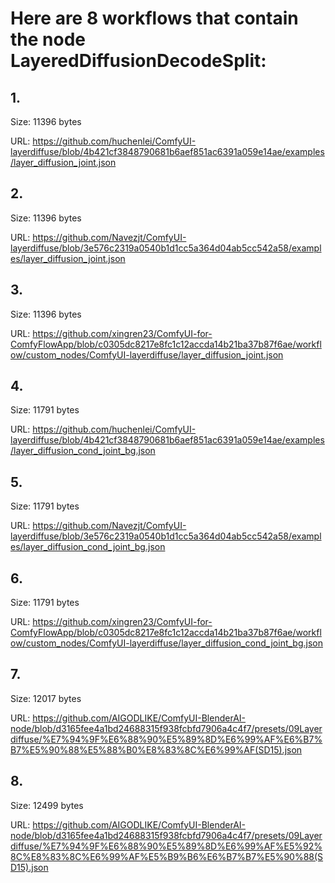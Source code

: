 # Here are 8 workflows that contain the node LayeredDiffusionDecodeSplit:

## 1. 

Size: 11396 bytes

URL: https://github.com/huchenlei/ComfyUI-layerdiffuse/blob/4b421cf3848790681b6aef851ac6391a059e14ae/examples/layer_diffusion_joint.json

## 2. 

Size: 11396 bytes

URL: https://github.com/Navezjt/ComfyUI-layerdiffuse/blob/3e576c2319a0540b1d1cc5a364d04ab5cc542a58/examples/layer_diffusion_joint.json

## 3. 

Size: 11396 bytes

URL: https://github.com/xingren23/ComfyUI-for-ComfyFlowApp/blob/c0305dc8217e8fc1c12accda14b21ba37b87f6ae/workflow/custom_nodes/ComfyUI-layerdiffuse/layer_diffusion_joint.json

## 4. 

Size: 11791 bytes

URL: https://github.com/huchenlei/ComfyUI-layerdiffuse/blob/4b421cf3848790681b6aef851ac6391a059e14ae/examples/layer_diffusion_cond_joint_bg.json

## 5. 

Size: 11791 bytes

URL: https://github.com/Navezjt/ComfyUI-layerdiffuse/blob/3e576c2319a0540b1d1cc5a364d04ab5cc542a58/examples/layer_diffusion_cond_joint_bg.json

## 6. 

Size: 11791 bytes

URL: https://github.com/xingren23/ComfyUI-for-ComfyFlowApp/blob/c0305dc8217e8fc1c12accda14b21ba37b87f6ae/workflow/custom_nodes/ComfyUI-layerdiffuse/layer_diffusion_cond_joint_bg.json

## 7. 

Size: 12017 bytes

URL: https://github.com/AIGODLIKE/ComfyUI-BlenderAI-node/blob/d3165fee4a1bd24688315f938fcbfd7906a4c4f7/presets/09Layerdiffuse/%E7%94%9F%E6%88%90%E5%89%8D%E6%99%AF%E6%B7%B7%E5%90%88%E5%88%B0%E8%83%8C%E6%99%AF(SD15).json

## 8. 

Size: 12499 bytes

URL: https://github.com/AIGODLIKE/ComfyUI-BlenderAI-node/blob/d3165fee4a1bd24688315f938fcbfd7906a4c4f7/presets/09Layerdiffuse/%E7%94%9F%E6%88%90%E5%89%8D%E6%99%AF%E5%92%8C%E8%83%8C%E6%99%AF%E5%B9%B6%E6%B7%B7%E5%90%88(SD15).json

